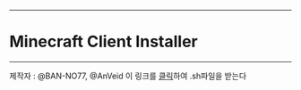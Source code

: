 ___

# Minecraft Client Installer
___

제작자 : @BAN-NO77, @AnVeid
이 링크를 [클릭](https://github.com/BAN-NO77/Minecraft-Client-Installer/releases/download/MCIL1.1.0/mci.sh)하여 .sh파일을 받는다

